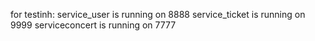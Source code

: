 for testinh:
service_user is running on 8888
service_ticket is running on 9999
serviceconcert is running on 7777